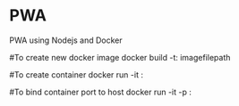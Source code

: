 # PWA
PWA using Nodejs and Docker

#To create new docker image
docker build -t<imagename>:<version> imagefilepath

#To create container
docker run -it <imagename>:<version>

 #To bind container port to host
 docker run -it -p <hostport>:<dockerport> <imagename>
